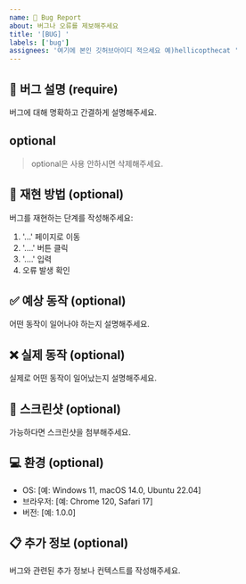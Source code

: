 ```yaml
---
name: 🐛 Bug Report
about: 버그나 오류를 제보해주세요
title: '[BUG] '
labels: ['bug']
assignees: '여기에 본인 깃허브아이디 적으세요 예)hellicopthecat '
---
```


## 📝 버그 설명 (require)
버그에 대해 명확하고 간결하게 설명해주세요.

## optional
> optional은 사용 안하시면 삭제해주세요.

## 🔄 재현 방법 (optional)
버그를 재현하는 단계를 작성해주세요:

1. '...' 페이지로 이동
2. '....' 버튼 클릭
3. '....' 입력
4. 오류 발생 확인

## ✅ 예상 동작 (optional)
어떤 동작이 일어나야 하는지 설명해주세요.

## ❌ 실제 동작 (optional)
실제로 어떤 동작이 일어났는지 설명해주세요.

## 📸 스크린샷 (optional)
가능하다면 스크린샷을 첨부해주세요.

## 💻 환경 (optional)
- OS: [예: Windows 11, macOS 14.0, Ubuntu 22.04]
- 브라우저: [예: Chrome 120, Safari 17]
- 버전: [예: 1.0.0]

## 📋 추가 정보 (optional)
버그와 관련된 추가 정보나 컨텍스트를 작성해주세요.